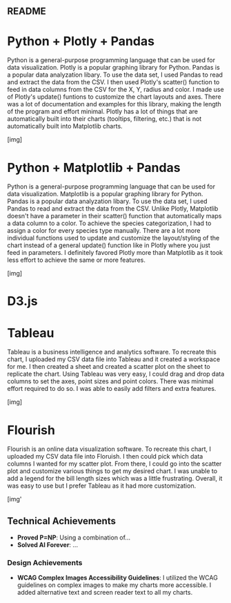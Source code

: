

README
---

# Python + Plotly + Pandas

Python is a general-purpose programming language that can be used for data visualization. Plotly is a popular graphing library for Python. Pandas is a popular data analyzation libary. To use the data set, I used Pandas to read and extract the data from the CSV. I then used Plotly's scatter() function to feed in data columns from the CSV for the X, Y, radius and color. I made use of Plotly's update() funtions to customize the chart layouts and axes. There was a lot of documentation and examples for this library, making the length of the program and effort minimal. Plotly has a lot of things that are automatically built into their charts (tooltips, filtering, etc.) that is not automatically built into Matplotlib charts.

[img]

# Python + Matplotlib + Pandas
Python is a general-purpose programming language that can be used for data visualization. Matplotlib is a popular graphing library for Python. Pandas is a popular data analyzation libary. To use the data set, I used Pandas to read and extract the data from the CSV. Unlike Plotly, Matplotlib doesn't have a parameter in their scatter() function that automatically maps a data column to a color. To achieve the species categorization, I had to assign a color for every species type manually. There are a lot more individual functions used to update and customize the layout/styling of the chart instead of a general update() function like in Plotly where you just feed in parameters. I definitely favored Plotly more than Matplotlib as it took less effort to achieve the same or more features.

[img]

# D3.js

# Tableau
Tableau is a business intelligence and analytics software. To recreate this chart, I uploaded my CSV data file into Tableau and it created a workspace for me. I then created a sheet and created a scatter plot on the sheet to replicate the chart. Using Tableau was very easy, I could drag and drop data columns to set the axes, point sizes and point colors. There was minimal effort required to do so. I was able to easily add filters and extra features.

[img]

# Flourish
Flourish is an online data visualization software. To recreate this chart, I uploaded my CSV data file into Floruish. I then could pick which data columns I wanted for my scatter plot. From there, I could go into the scatter plot and customize various things to get my desired chart. I was unable to add a legend for the bill length sizes which was a little frustrating. Overall, it was easy to use but I prefer Tableau as it had more customization.

[img'

## Technical Achievements
- **Proved P=NP**: Using a combination of...
- **Solved AI Forever**: ...

### Design Achievements
- **WCAG Complex Images Accessibility Guidelines**: I utilized the WCAG guidelines on complex images to make my charts more accessible. I added alternative text and screen reader text to all my charts.

